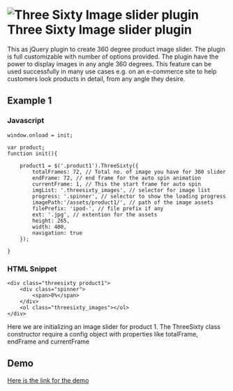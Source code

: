 ![Three Sixty Image slider plugin](https://raw.github.com/creativeaura/threesixty-slider/master/assets/images/360_icon.png)
Three Sixty Image slider plugin
=================

This as jQuery plugin to create 360 degree product image slider. The plugin is full customizable with number of options provided. The plugin have the power to display images in any angle 360 degrees. This feature can be used successfully in many use cases e.g. on an e-commerce site to help customers look products in detail, from any angle they desire.

Example 1
---------------------
### Javascript ######
	window.onload = init;

    var product;
    function init(){

        product1 = $('.product1').ThreeSixty({
            totalFrames: 72, // Total no. of image you have for 360 slider
            endFrame: 72, // end frame for the auto spin animation
            currentFrame: 1, // This the start frame for auto spin
            imgList: '.threesixty_images', // selector for image list
            progress: '.spinner', // selector to show the loading progress
            imagePath:'/assets/product1/', // path of the image assets
            filePrefix: 'ipod-', // file prefix if any
            ext: '.jpg', // extention for the assets
            height: 265,
            width: 400,
            navigation: true
        });

    }

### HTML Snippet ######

    <div class="threesixty product1">
		<div class="spinner">
			<span>0%</span>
		</div>
		<ol class="threesixty_images"></ol>
	</div>
Here we are initializing an image slider for product 1. The ThreeSixty class constructor require a config object with properties like totalFrame, endFrame and currentFrame

Demo
---------------------
[Here is the link for the demo](http://creativeaura.github.com/threesixty-slider)
